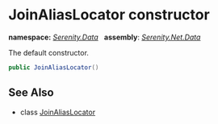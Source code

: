 # JoinAliasLocator constructor
**namespace:** *[Serenity.Data](../../README.md#serenity.data-namespace)*   **assembly**: *[Serenity.Net.Data](../../README.md)*

The default constructor.

```csharp
public JoinAliasLocator()
```

## See Also

* class [JoinAliasLocator](../JoinAliasLocator.md)